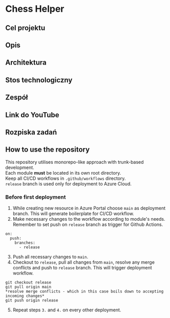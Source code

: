 # Chess Helper

## Cel projektu

## Opis

## Architektura

## Stos technologiczny

## Zespół

## Link do YouTube

## Rozpiska zadań

## How to use the repository
This repository utilises monorepo-like approach with trunk-based development.  
Each module **must** be located in its own root directory.  
Keep all CI/CD workflows in `.github/workflows` directory.  
`release` branch is used only for deployment to Azure Cloud.  

### Before first deployment
1. While creating new resource in Azure Portal choose `main` as deployment branch. This will generate boilerplate for CI/CD workflow.
2. Make necessary changes to the workflow according to module's needs. Remember to set push on `release` branch as trigger for Github Actions.
```
on:
  push:
    branches:
      - release
```
3. Push all recessary changes to `main`.
4. Checkout to `release`, pull all changes from `main`, resolve any merge conflicts and push to `release` branch. This will trigger deployment workflow.
```
git checkout release
git pull origin main
*resolve merge conflicts - which in this case boils down to accepting incoming changes*
git push origin release
```
5. Repeat steps `3.` and `4.` on every other deployment.

